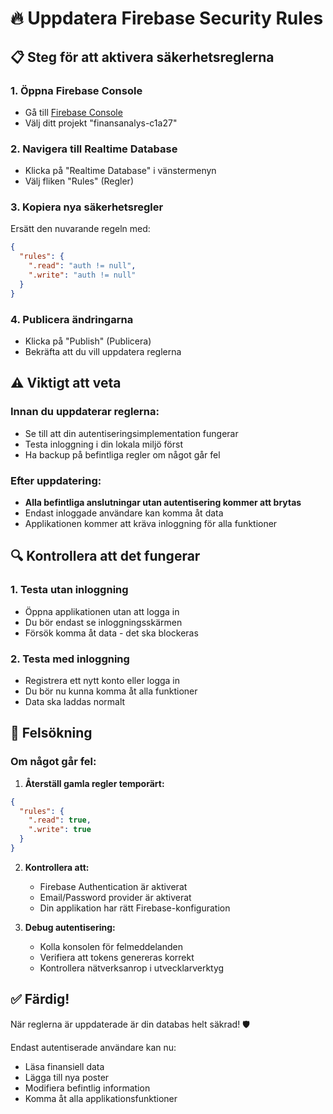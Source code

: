# 🔥 Uppdatera Firebase Security Rules

## 📋 Steg för att aktivera säkerhetsreglerna

### 1. Öppna Firebase Console
- Gå till [Firebase Console](https://console.firebase.google.com/project/finansanalys-c1a27)
- Välj ditt projekt "finansanalys-c1a27"

### 2. Navigera till Realtime Database
- Klicka på "Realtime Database" i vänstermenyn
- Välj fliken "Rules" (Regler)

### 3. Kopiera nya säkerhetsregler
Ersätt den nuvarande regeln med:

```json
{
  "rules": {
    ".read": "auth != null",
    ".write": "auth != null"
  }
}
```

### 4. Publicera ändringarna
- Klicka på "Publish" (Publicera)
- Bekräfta att du vill uppdatera reglerna

## ⚠️ Viktigt att veta

### Innan du uppdaterar reglerna:
- Se till att din autentiseringsimplementation fungerar
- Testa inloggning i din lokala miljö först
- Ha backup på befintliga regler om något går fel

### Efter uppdatering:
- **Alla befintliga anslutningar utan autentisering kommer att brytas**
- Endast inloggade användare kan komma åt data
- Applikationen kommer att kräva inloggning för alla funktioner

## 🔍 Kontrollera att det fungerar

### 1. Testa utan inloggning
- Öppna applikationen utan att logga in
- Du bör endast se inloggningsskärmen
- Försök komma åt data - det ska blockeras

### 2. Testa med inloggning
- Registrera ett nytt konto eller logga in
- Du bör nu kunna komma åt alla funktioner
- Data ska laddas normalt

## 🚨 Felsökning

### Om något går fel:
1. **Återställ gamla regler temporärt:**
```json
{
  "rules": {
    ".read": true,
    ".write": true
  }
}
```

2. **Kontrollera att:**
   - Firebase Authentication är aktiverat
   - Email/Password provider är aktiverat
   - Din applikation har rätt Firebase-konfiguration

3. **Debug autentisering:**
   - Kolla konsolen för felmeddelanden
   - Verifiera att tokens genereras korrekt
   - Kontrollera nätverksanrop i utvecklarverktyg

## ✅ Färdig!

När reglerna är uppdaterade är din databas helt säkrad! 🛡️

Endast autentiserade användare kan nu:
- Läsa finansiell data
- Lägga till nya poster
- Modifiera befintlig information
- Komma åt alla applikationsfunktioner
